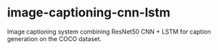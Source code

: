 # image-captioning-cnn-lstm
Image captioning system combining ResNet50 CNN + LSTM for caption generation on the COCO dataset.


